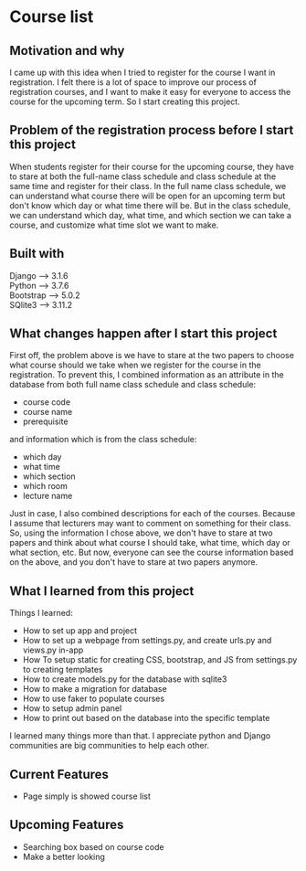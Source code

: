 # Course list

## Motivation and why

I came up with this idea when I tried to register for the course I want in registration.
I felt there is a lot of space to improve our process of registration courses, and I want to make it easy for everyone to access the course for the upcoming term. So I start creating this project.


## Problem of the registration process before I start this project
When students register for their course for the upcoming course, they have to stare at both the full-name class schedule and class schedule at the same time and register for their class. In the full name class schedule, we can understand what course there will be open for an upcoming term but don't know which day or what time there will be. But in the class schedule, we can understand which day, what time, and which section we can take a course, and customize what time slot we want to make. 

## Built with

Django    --> 3.1.6 <br>
Python    --> 3.7.6 <br>
Bootstrap --> 5.0.2 <br>
SQlite3   --> 3.11.2 <br>


## What changes happen after I start this project
First off, the problem above is we have to stare at the two papers to choose what course should we take when we register for the course in the registration.
To prevent this, I combined information as an attribute in the database from both full name class schedule and class schedule:

- course code
- course name 
- prerequisite

and information which is from the class schedule:

- which day
- what time
- which section
- which room
- lecture name

Just in case, I also combined descriptions for each of the courses. Because I assume that lecturers may want to comment on something for their class.
So, using the information I chose above, we don't have to stare at two papers and think about what course I should take, what time, which day or what section, etc.
But now, everyone can see the course information based on the above, and you don't have to stare at two papers anymore.


## What I learned from this project


Things I learned:

- How to set up app and project 
- How to set up a webpage from settings.py, and create urls.py and views.py in-app
- How To setup static for creating CSS, bootstrap, and JS from settings.py to creating templates
- How to create models.py for the database with sqlite3
- How to make a migration for database
- How to use faker to populate courses
- How to setup admin panel
- How to print out based on the database into the specific template

I learned many things more than that. 
I appreciate python and Django communities are big communities to help each other.


## Current Features
- Page simply is showed course list 

## Upcoming Features
- Searching box based on course code
- Make a better looking






